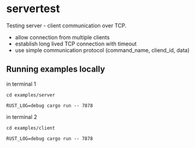 # servertest

Testing server - client communication over TCP.

* allow connection from multiple clients
* establish long lived TCP connection with timeout
* use simple communication protocol (command_name, cliend_id, data)

## Running examples locally

in terminal 1

`cd examples/server`

`RUST_LOG=debug cargo run -- 7878`

in terminal 2

`cd examples/client`

`RUST_LOG=debug cargo run -- 7878`
